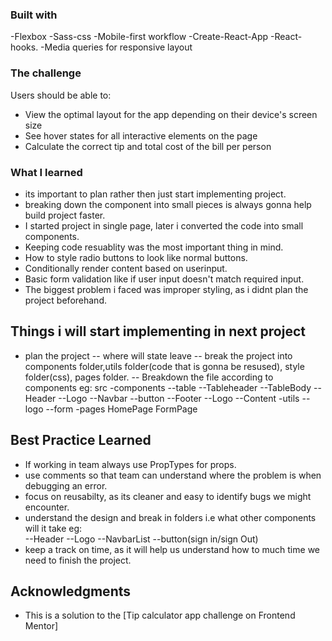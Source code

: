 ### Built with
-Flexbox
-Sass-css
-Mobile-first workflow
-Create-React-App
-React-hooks.
-Media queries for responsive layout


### The challenge
Users should be able to:

- View the optimal layout for the app depending on their device's screen size
- See hover states for all interactive elements on the page
- Calculate the correct tip and total cost of the bill per person


### What I learned
- its important to plan rather then just start implementing project.
- breaking down the component into small pieces is always gonna help build project faster.
- I started project in single page, later i converted the code into small components.
- Keeping code resuablity was the most important thing in mind.
- How to style radio buttons to look like normal buttons.
- Conditionally render content based on userinput.
- Basic form validation like if user input doesn't match required input.
- The biggest problem i faced was improper styling, as i didnt plan the project beforehand.


## Things i will start implementing in next project
- plan the project 
  -- where will state leave
  -- break the project into components folder,utils folder(code that is gonna be resused), style folder(css), pages folder.
  -- Breakdown the file according to components eg:
  src
    -components
      --table
        --Tableheader
        --TableBody
      --Header
        --Logo
        --Navbar
        --button
      --Footer
        --Logo
        --Content
    -utils
      --logo
      --form
    -pages
      HomePage
      FormPage
      

## Best Practice Learned 
- If working in team always use PropTypes for props. 
- use comments so that team can understand where the problem is when debugging an error.
- focus on reusabilty, as its cleaner and easy to identify bugs we might encounter.
- understand the design and break in folders i.e what other components will it take eg:   
      --Header
        --Logo
        --NavbarList
        --button(sign in/sign Out)
- keep a track on time, as it will help us understand how to much time we need to finish the project. 


## Acknowledgments
- This is a solution to the [Tip calculator app challenge on Frontend Mentor]
